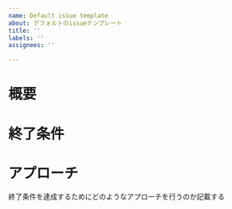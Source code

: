 ```yaml
---
name: Default issue template
about: デフォルトのissueテンプレート
title: ''
labels: ''
assignees: ''

---
```


# 概要

# 終了条件

# アプローチ
終了条件を達成するためにどのようなアプローチを行うのか記載する
